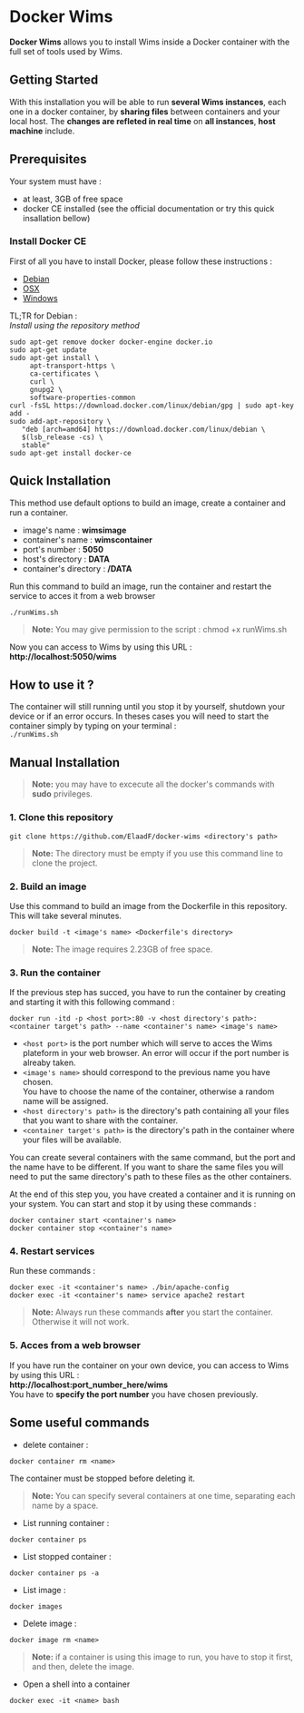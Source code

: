 # Docker Wims
**Docker Wims** allows you to install Wims inside a Docker container with the full set of tools used by Wims.

## Getting Started
With this installation you will be able to run **several Wims instances**, each one in a docker container, by **sharing files** between containers and your local host. The **changes are refleted in real time** on **all instances**, **host machine** include.

## Prerequisites
Your system must have : 
+ at least, 3GB of free space
+ docker CE installed (see the official documentation or try this quick insallation bellow)

### Install Docker CE
First of all you have to install Docker, please follow these instructions : 
+ [Debian](https://docs.docker.com/install/linux/docker-ce/debian/#uninstall-old-versions)
+ [OSX](https://docs.docker.com/docker-for-mac/install/)
+ [Windows](https://docs.docker.com/docker-for-windows/install/)

TL;TR for Debian :   
*Install using the repository method*
```
sudo apt-get remove docker docker-engine docker.io
sudo apt-get update
sudo apt-get install \
     apt-transport-https \
     ca-certificates \
     curl \
     gnupg2 \
     software-properties-common
curl -fsSL https://download.docker.com/linux/debian/gpg | sudo apt-key add -
sudo add-apt-repository \
   "deb [arch=amd64] https://download.docker.com/linux/debian \
   $(lsb_release -cs) \
   stable"
sudo apt-get install docker-ce  
 ```
 
## Quick Installation
This method use default options to build an image, create a container and run a container.
+ image's name : **wimsimage**
+ container's name : **wimscontainer**
+ port's number : **5050**
+ host's directory : **DATA**
+ container's directory : **/DATA**

Run this command to build an image, run the container and restart the service to acces it from a web browser    
```
./runWims.sh
```
>**Note:** You may give permission to the script : chmod +x runWims.sh   

Now you can access to Wims by using this URL : **http://localhost:5050/wims**

## How to use it ?
The container will still running until you stop it by yourself, shutdown your device or if an error occurs. In theses cases
you will need to start the container simply by typing on your terminal :   
```./runWims.sh```


## Manual Installation
>**Note:** you may have to excecute all the docker's commands with **sudo** privileges.
### 1. Clone this repository
```
git clone https://github.com/ElaadF/docker-wims <directory's path>
```   
>**Note:** The directory must be empty if you use this command line to clone the project.

### 2. Build an image
Use this command to build an image from the Dockerfile in this repository. This will take several minutes.   
```
docker build -t <image's name> <Dockerfile's directory>
```   
>**Note:** The image requires 2.23GB of free space.

### 3. Run the container
If the previous step has succed, you have to run the container by creating and starting it with this following command :   
```
docker run -itd -p <host port>:80 -v <host directory's path>:<container target's path> --name <container's name> <image's name>
```   

+ ```<host port>``` is the port number which will serve to acces the Wims plateform in your web browser. An error will occur if the port number is alreaby taken.   
+ ```<image's name>``` should correspond to the previous name you have chosen.   
You have to choose the name of the container, otherwise a random name will be assigned.   
+ ```<host directory's path>``` is the directory's path containing all your files that you want to share with the container.   
+ ```<container target's path>``` is the directory's path in the container where your files will be available.    

You can create several containers with the same command, but the port and the name have to be different. If you want to share the same files you will need to put the same directory's path to these files as the other containers.   

At the end of this step you, you have created a container and it is running on your system. You can start and stop it by using these commands :   
```
docker container start <container's name>
docker container stop <container's name>
```   

### 4. Restart services
Run these commands :   
```
docker exec -it <container's name> ./bin/apache-config
docker exec -it <container's name> service apache2 restart
```   

>**Note:** Always run these commands **after** you start the container. Otherwise it will not work.

### 5. Acces from a web browser
If you have run the container on your own device, you can access to Wims by using this URL :   
**http://localhost:port_number_here/wims**   
You have to **specify the port number** you have chosen previously.

## Some useful commands
+ delete container :
```
docker container rm <name>
```
The container must be stopped before deleting it. 
>**Note:** You can specify several containers at one time, separating each name by a space.

+ List running container :
```
docker container ps 
```

+ List stopped container :
```
docker container ps -a
```

+ List image :
```
docker images
```

+ Delete image :
```
docker image rm <name>
```
>**Note:** if a container is using this image to run, you have to stop it first, and then, delete the image.

+ Open a shell into a container
```
docker exec -it <name> bash
```


